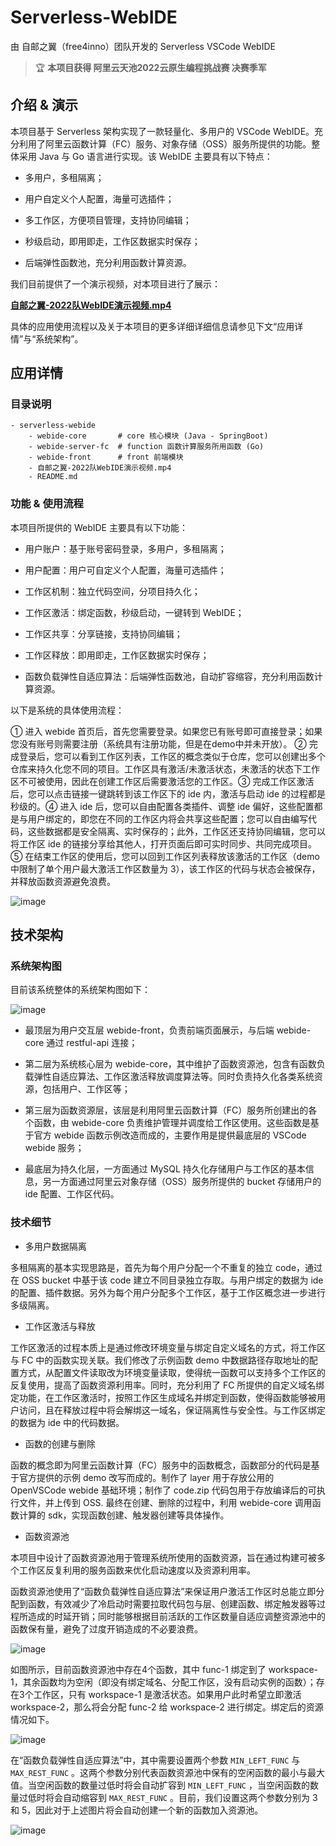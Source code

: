 # Serverless-WebIDE

由 自邮之翼（free4inno）团队开发的 Serverless VSCode WebIDE

> 🏆 **本项目获得 阿里云天池2022云原生编程挑战赛 决赛季军**

## 介绍 & 演示

本项目基于 Serverless 架构实现了一款轻量化、多用户的 VSCode WebIDE。充分利用了阿里云函数计算（FC）服务、对象存储（OSS）服务所提供的功能。整体采用 Java 与 Go 语言进行实现。该 WebIDE 主要具有以下特点：

- 多用户，多租隔离；
- 用户自定义个人配置，海量可选插件；
- 多工作区，方便项目管理，支持协同编辑；
- 秒级启动，即用即走，工作区数据实时保存；

- 后端弹性函数池，充分利用函数计算资源。

我们目前提供了一个演示视频，对本项目进行了展示：

**[自邮之翼-2022队WebIDE演示视频.mp4](https://code.aliyun.com/zhaoht2022/serverless-webide/blob/0e4e1ecdba24e71c970884ad6434d3e81605caf8/%E8%87%AA%E9%82%AE%E4%B9%8B%E7%BF%BC-2022%E9%98%9FWebIDE%E6%BC%94%E7%A4%BA%E8%A7%86%E9%A2%91.mp4)**

具体的应用使用流程以及关于本项目的更多详细详细信息请参见下文“应用详情”与“系统架构”。

## 应用详情

### 目录说明

```
- serverless-webide
    - webide-core       # core 核心模块 (Java - SpringBoot)
    - webide-server-fc  # function 函数计算服务所用函数 (Go)
    - webide-front      # front 前端模块
    - 自邮之翼-2022队WebIDE演示视频.mp4
    - README.md 
```

### 功能 & 使用流程

本项目所提供的 WebIDE 主要具有以下功能：

- 用户账户：基于账号密码登录，多用户，多租隔离；
- 用户配置：用户可自定义个人配置，海量可选插件；
- 工作区机制：独立代码空间，分项目持久化；
- 工作区激活：绑定函数，秒级启动，一键转到 WebIDE；
- 工作区共享：分享链接，支持协同编辑；
- 工作区释放：即用即走，工作区数据实时保存；

- 函数负载弹性自适应算法：后端弹性函数池，自动扩容缩容，充分利用函数计算资源。

以下是系统的具体使用流程：

① 进入 webide 首页后，首先您需要登录。如果您已有账号即可直接登录；如果您没有账号则需要注册（系统具有注册功能，但是在demo中并未开放）。 ② 完成登录后，您可以看到工作区列表，工作区的概念类似于仓库，您可以创建出多个仓库来持久化您不同的项目。工作区具有激活/未激活状态，未激活的状态下工作区不可被使用，因此在创建工作区后需要激活您的工作区。③ 完成工作区激活后，您可以点击链接一键跳转到该工作区下的 ide 内，激活与启动 ide 的过程都是秒级的。④ 进入 ide 后，您可以自由配置各类插件、调整 ide 偏好，这些配置都是与用户绑定的，即您在不同的工作区内将会共享这些配置；您可以自由编写代码，这些数据都是安全隔离、实时保存的；此外，工作区还支持协同编辑，您可以将工作区 ide 的链接分享给其他人，打开页面后即可实时同步、共同完成项目。⑤ 在结束工作区的使用后，您可以回到工作区列表释放该激活的工作区（demo中限制了单个用户最大激活工作区数量为 3），该工作区的代码与状态会被保存，并释放函数资源避免浪费。

![image](https://yuncodeweb.oss-cn-hangzhou.aliyuncs.com/uploads/zhaoht2022/serverless-webide/a2a50416687d289c86d80a1ae7ee0ac0/image.png)

## 技术架构

### 系统架构图

目前该系统整体的系统架构图如下：

![image](https://yuncodeweb.oss-cn-hangzhou.aliyuncs.com/uploads/zhaoht2022/serverless-webide/a60173b05df687f415180ec5a6b17922/image.png)

- 最顶层为用户交互层 webide-front，负责前端页面展示，与后端 webide-core 通过 restful-api 连接；

- 第二层为系统核心层为 webide-core，其中维护了函数资源池，包含有函数负载弹性自适应算法、工作区激活释放调度算法等。同时负责持久化各类系统资源，包括用户、工作区等；

- 第三层为函数资源层，该层是利用阿里云函数计算（FC）服务所创建出的各个函数，由 webide-core 负责维护管理并调度给工作区使用。这些函数是基于官方 webide 函数示例改造而成的，主要作用是提供最底层的 VSCode webide 服务；

- 最底层为持久化层，一方面通过 MySQL 持久化存储用户与工作区的基本信息，另一方面通过阿里云对象存储（OSS）服务所提供的 bucket 存储用户的 ide 配置、工作区代码。

### 技术细节

- 多用户数据隔离

多租隔离的基本实现思路是，首先为每个用户分配一个不重复的独立 code，通过在 OSS bucket 中基于该 code 建立不同目录独立存取。与用户绑定的数据为 ide 的配置、插件数据。另外为每个用户分配多个工作区，基于工作区概念进一步进行多级隔离。

- 工作区激活与释放

工作区激活的过程本质上是通过修改环境变量与绑定自定义域名的方式，将工作区与 FC 中的函数实现关联。我们修改了示例函数 demo 中数据路径存取地址的配置方式，从配置文件读取改为环境变量读取，使得统一函数可以支持多个工作区的反复使用，提高了函数资源利用率。同时，充分利用了 FC 所提供的自定义域名绑定功能，在工作区激活时，按照工作区生成域名并绑定到函数，使得函数能够被用户访问，且在释放过程中将会解绑这一域名，保证隔离性与安全性。与工作区绑定的数据为 ide 中的代码数据。

- 函数的创建与删除

函数的概念即为阿里云函数计算（FC）服务中的函数概念，函数部分的代码是基于官方提供的示例 demo 改写而成的。制作了 layer 用于存放公用的 OpenVSCode webide 基础环境；制作了 code.zip 代码包用于存放编译后的可执行文件，并上传到 OSS. 最终在创建、删除的过程中，利用 webide-core 调用函数计算的 sdk，实现函数创建、触发器创建等具体操作。

- 函数资源池

本项目中设计了函数资源池用于管理系统所使用的函数资源，旨在通过构建可被多个工作区反复利用的服务函数来优化启动速度以及资源利用率。

函数资源池使用了“函数负载弹性自适应算法”来保证用户激活工作区时总能立即分配到函数，有效减少了冷启动时需要拉取代码包与层、创建函数、绑定触发器等过程所造成的时延开销；同时能够根据目前活跃的工作区数量自适应调整资源池中的函数保有量，避免了过度开销造成的不必要浪费。

![image](https://yuncodeweb.oss-cn-hangzhou.aliyuncs.com/uploads/zhaoht2022/serverless-webide/e09d3a116857c9ccb5bca3ab89aa196c/image.png)

如图所示，目前函数资源池中存在4个函数，其中 func-1 绑定到了 workspace-1，其余函数均为空闲（即没有绑定域名、分配工作区，没有启动实例的函数）；存在3个工作区，只有 workspace-1 是激活状态。如果用户此时希望立即激活 workspace-2，那么将会分配 func-2 给 workspace-2 进行绑定。绑定后的资源情况如下。

![image](https://yuncodeweb.oss-cn-hangzhou.aliyuncs.com/uploads/zhaoht2022/serverless-webide/fb3bb58c13b9450131a27c9ea8011d53/image-20220904153126125.png)

在“函数负载弹性自适应算法”中，其中需要设置两个参数 `MIN_LEFT_FUNC` 与 `MAX_REST_FUNC` 。这两个参数分别代表函数资源池中保有的空闲函数的最小与最大值。当空闲函数的数量过低时将会自动扩容到 `MIN_LEFT_FUNC` ，当空闲函数的数量过低时将会自动缩容到  `MAX_REST_FUNC` 。目前，我们设置这两个参数分别为 3 和 5，因此对于上述图片将会自动创建一个新的函数加入资源池。

![image](https://yuncodeweb.oss-cn-hangzhou.aliyuncs.com/uploads/zhaoht2022/serverless-webide/e884088e9d4cc98bd810140c1b461290/image-20220904153618178.png)

